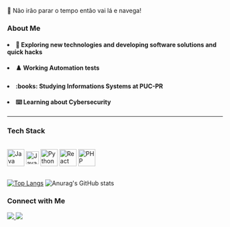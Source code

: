 :ocean: Não irão parar o tempo então vai lá e navega!


<h3>About Me</h3>
  <h4><li> 🌱 Exploring new technologies and developing software solutions and quick hacks </h4></li>
<h4><li> ♟️ Working Automation tests </h4></li>
<h4><li> :books: Studying Informations Systems at PUC-PR </h4></li>
<h4><li> ⌨️ Learning about Cybersecurity </h4></li>

--------
<h3>Tech Stack</h3>
<!--UL-->
<div>
 <div style="display: inline_block"><br>
  
  <img align="center" alt="Java" height="40" width="40" src="https://cdn.jsdelivr.net/gh/devicons/devicon/icons/java/java-original-wordmark.svg">
 
  <img align="center" alt="JavaScript" height="30" width="30" src="https://cdn.jsdelivr.net/gh/devicons/devicon/icons/javascript/javascript-original.svg">
   <img align="center" alt="Python" height="40" width="40" src="https://cdn.jsdelivr.net/gh/devicons/devicon/icons/python/python-original.svg">
   <img align="center" alt="React" height="40" width="40" src="https://cdn.jsdelivr.net/gh/devicons/devicon/icons/react/react-original.svg">
   <img align="center" alt="PHP" height="40" width="40" src="https://cdn.jsdelivr.net/gh/devicons/devicon/icons/php/php-original.svg">
 
  
</div>
<div/>


</br>


[![Top Langs](https://github-readme-stats.vercel.app/api/top-langs/?username=Jhony-Santos&layout=compact)](https://github.com/Jhony-Santos/github-readme-stats)
![Anurag's GitHub stats](https://github-readme-stats.vercel.app/api?username=Jhony-Santos&show_icons=true&theme=blue)


<h3>Connect with Me</h3>

<!-- SOCIAL -->
<div>
    <a href="mailto:jhony.jpn@gmail.com" target="_blank"> <img src="https://img.shields.io/badge/Gmail-E4400F?style=for-the-badge&logo=gmail&logoColor=white" target="_blank"> </a>  
  <a href="https://www.linkedin.com/in/jhonatan-santos-00b902181/" target="_blank"> <img src="https://img.shields.io/badge/LinkedIn-0077B5?style=for-the-badge&logo=linkedin&logoColor=white" target="_blank"></a>
 </div>
<!-- SOCIAL -->

<p align="center">
<a href="https://img.shields.io/badge/Gmail-D14836?style=for-the-badge&logo=gmail&logoColor=white"></a>



</p>

<!--
**Jhony-Santos/Jhony-Santos** is a ✨ _special_ ✨ repository because its `README.md` (this file) appears on your GitHub profile.


-->
